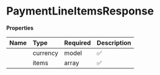 # PaymentLineItemsResponse



**Properties**

| Name | Type | Required | Description |
| :-------- | :----------| :----------| :----------|
    | currency | model | ✅ |  |
    | items | array | ✅ |  |




<!-- This file was generated by liblab | https://liblab.com/ -->